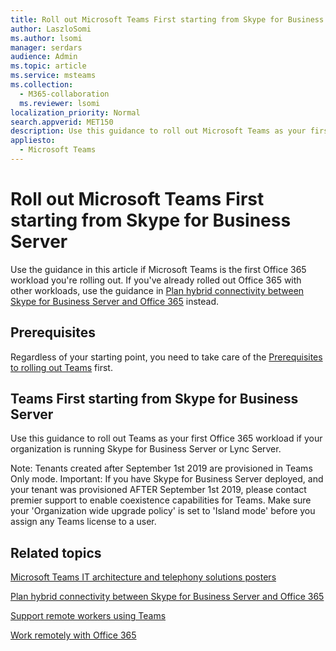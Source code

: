 ```yaml
---
title: Roll out Microsoft Teams First starting from Skype for Business Server
author: LaszloSomi
ms.author: lsomi
manager: serdars
audience: Admin
ms.topic: article
ms.service: msteams
ms.collection: 
  - M365-collaboration
  ms.reviewer: lsomi
localization_priority: Normal
search.appverid: MET150
description: Use this guidance to roll out Microsoft Teams as your first Office 365 workload, in an organization that is running Skype for Business Server or Lync Server.
appliesto: 
  - Microsoft Teams
---
```


# Roll out Microsoft Teams First starting from Skype for Business Server

Use the guidance in this article if Microsoft Teams is the first Office 365 workload you're rolling out. If you've already rolled out Office 365 with other workloads, use the guidance in [Plan hybrid connectivity between Skype for Business Server and Office 365](../Skype/SfbHybrid/hybrid/plan-hybrid-connectivity.md) instead.

## Prerequisites

Regardless of your starting point, you need to take care of the [Prerequisites to rolling out Teams](get-started-with-teams-quick-start.md#before-you-get-started) first.

## Teams First starting from Skype for Business Server

Use this guidance to roll out Teams as your first Office 365 workload if your organization is running Skype for Business Server or Lync Server.

Note: Tenants created after September 1st 2019 are provisioned in Teams Only mode. 
Important: If you have Skype for Business Server deployed, and your tenant was provisioned AFTER September 1st 2019, please contact premier support to enable coexistence capabilities for Teams. Make sure your 'Organization wide upgrade policy' is set to 'Island mode' before you assign any Teams license to a user.


## Related topics

[Microsoft Teams IT architecture and telephony solutions posters](teams-architecture-solutions-posters#teams-as-part-of-microsoft-365.md)

[Plan hybrid connectivity between Skype for Business Server and Office 365](../Skype/SfbHybrid/hybrid/plan-hybrid-connectivity.md)

[Support remote workers using Teams](support-remote-work-with-teams.md)

[Work remotely with Office 365](https://aka.ms/remote-work)